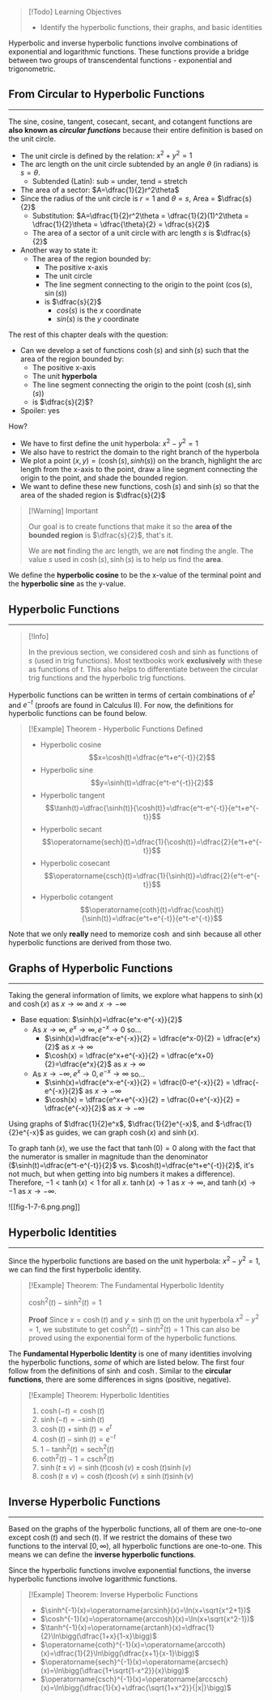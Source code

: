 >[!Todo] Learning Objectives
>
>- Identify the hyperbolic functions, their graphs, and basic identities

Hyperbolic and inverse hyperbolic functions involve combinations of exponential and logarithmic functions. These functions provide a bridge between two groups of transcendental functions - exponential and trigonometric.

## From Circular to Hyperbolic Functions
---

The sine, cosine, tangent, cosecant, secant, and cotangent functions are **also known as _circular functions_** because their entire definition is based on the unit circle.

- The unit circle is defined by the relation: $x^2 + y^2 = 1$
- The arc length on the unit circle subtended by an angle $\theta$ (in radians) is $s=\theta$.
	- Subtended (Latin): sub = under, tend = stretch
- The area of a sector: $A=\dfrac{1}{2}r^2\theta$
- Since the radius of the unit circle is $r=1$ and $\theta = s$, Area = $\dfrac{s}{2}$
	- Substitution: $A=\dfrac{1}{2}r^2\theta = \dfrac{1}{2}(1)^2\theta = \dfrac{1}{2}\theta = \dfrac{\theta}{2} = \dfrac{s}{2}$
	- The area of a sector of a unit circle with arc length $s$ is $\dfrac{s}{2}$
- Another way to state it:
	- The area of the region bounded by:
		- The positive x-axis
		- The unit circle
		- The line segment connecting to the origin to the point $(\cos(s), \sin(s))$
		- is $\dfrac{s}{2}$
			- $cos(s)$ is the $x$ coordinate
			- $sin(s)$ is the $y$ coordinate

The rest of this chapter deals with the question:
- Can we develop a set of functions $\cosh(s)$ and $\sinh(s)$ such that the area of the region bounded by:
	- The positive x-axis
	- The unit **hyperbola**
	- The line segment connecting the origin to the point $(\cosh(s), \sinh(s))$
	- is $\dfrac{s}{2}$?
- Spoiler: yes

How?

- We have to first define the unit hyperbola: $x^2 - y^2 = 1$
- We also have to restrict the domain to the right branch of the hyperbola
- We plot a point $(x,y)=(\cosh(s), sinh(s))$ on the branch, highlight the arc length from the x-axis to the point, draw a line segment connecting the origin to the point, and shade the bounded region.
- We want to define these new functions, $\cosh(s)$ and $\sinh(s)$ so that the area of the shaded region is $\dfrac{s}{2}$

>[!Warning] Important
>
>Our goal is to create functions that make it so the **area of the bounded region** is $\dfrac{s}{2}$, that's it.
>
>We are **not** finding the arc length, we are **not** finding the angle. The value $s$ used in $\cosh(s), \sinh(s)$ is to help us find the **area**.

We define the **hyperbolic cosine** to be the x-value of the terminal point and the **hyperbolic sine** as the y-value.

## Hyperbolic Functions
---

>[!Info]
>
>In the previous section, we considered cosh and sinh as functions of $s$ (used in trig functions). Most textbooks work **exclusively** with these as functions of $t$. This also helps to differentiate between the circular trig functions and the hyperbolic trig functions.

Hyperbolic functions can be written in terms of certain combinations of $e^t$ and $e^{-t}$ (proofs are found in Calculus II). For now, the definitions for hyperbolic functions can be found below.

>[!Example] Theorem - Hyperbolic Functions Defined
>
>- Hyperbolic cosine
>$$x=\cosh(t)=\dfrac{e^t+e^{-t}}{2}$$
>- Hyperbolic sine
>$$y=\sinh(t)=\dfrac{e^t-e^{-t}}{2}$$
>- Hyperbolic tangent
>$$\tanh(t)=\dfrac{\sinh(t)}{\cosh(t)}=\dfrac{e^t-e^{-t}}{e^t+e^{-t}}$$
>- Hyperbolic secant
>$$\operatorname{sech}(t)=\dfrac{1}{\cosh(t)}=\dfrac{2}{e^t+e^{-t}}$$
>- Hyperbolic cosecant
>$$\operatorname{csch}(t)=\dfrac{1}{\sinh(t)}=\dfrac{2}{e^t-e^{-t}}$$
>- Hyperbolic cotangent
>$$\operatorname{coth}(t)=\dfrac{\cosh(t)}{\sinh(t)}=\dfrac{e^t+e^{-t}}{e^t-e^{-t}}$$

Note that we only **really** need to memorize $\cosh$ and $\sinh$ because all other hyperbolic functions are derived from those two.

## Graphs of Hyperbolic Functions
---

Taking the general information of limits, we explore what happens to $\sinh(x)$ and $\cosh(x)$ as $x\to\infty$ and $x\to -\infty$

- Base equation: $\sinh(x)=\dfrac{e^x-e^{-x}}{2}$ 
	- As $x\to\infty$, $e^x\to\infty, e^{-x}\to0$ so...
		- $\sinh(x)=\dfrac{e^x-e^{-x}}{2} = \dfrac{e^x-0}{2} = \dfrac{e^x}{2}$ as $x\to\infty$
		- $\cosh(x) = \dfrac{e^x+e^{-x}}{2} = \dfrac{e^x+0}{2}=\dfrac{e^x}{2}$ as $x\to\infty$
	- As $x\to -\infty, e^x\to 0, e^{-x}\to\infty$ so...
		- $\sinh(x)=\dfrac{e^x-e^{-x}}{2} = \dfrac{0-e^{-x}}{2} = \dfrac{-e^{-x}}{2}$ as $x\to -\infty$
		- $\cosh(x) = \dfrac{e^x+e^{-x}}{2} = \dfrac{0+e^{-x}}{2} = \dfrac{e^{-x}}{2}$ as $x\to -\infty$

Using graphs of $\dfrac{1}{2}e^x$, $\dfrac{1}{2}e^{-x}$, and $-\dfrac{1}{2}e^{-x}$ as guides, we can graph $\cosh(x)$ and $\sinh(x)$.

To graph $\tanh(x)$, we use the fact that $\tanh(0)=0$ along with the fact that the numerator is smaller in magnitude than the denominator ($\sinh(t)=\dfrac{e^t-e^{-t}}{2}$ vs. $\cosh(t)=\dfrac{e^t+e^{-t}}{2}$, it's not much, but when getting into big numbers it makes a difference). Therefore, $-1<\tanh(x)<1$ for all $x$. $\tanh(x) \to 1$ as $x\to\infty$, and $\tanh(x) \to -1$ as $x\to -\infty$. 

![[fig-1-7-6.png.png]]

## Hyperbolic Identities
---

Since the hyperbolic functions are based on the unit hyperbola: $x^2-y^2=1$, we can find the first hyperbolic identity.

>[!Example] Theorem: The Fundamental Hyperbolic Identity
>
>$\cosh^2(t)-\sinh^2(t)=1$
>
>**Proof**
>Since $x=\cosh(t)$ and $y=\sinh(t)$ on the unit hyperbola $x^2-y^2=1$, we substitute to get $\cosh^2(t)-\sinh^2(t)=1$
>This can also be proved using the exponential form of the hyperbolic functions.

The **Fundamental Hyperbolic Identity** is one of many identities involving the hyperbolic functions, _some_ of which are listed below. The first four follow from the definitions of $\sinh$ and $\cosh$. Similar to the **circular functions**, there are some differences in signs (positive, negative).

>[!Example] Theorem: Hyperbolic Identities
>
>1. $\cosh(-t)=\cosh(t)$
>2. $\sinh(-t)=-\sinh(t)$
>3. $\cosh(t) + \sinh(t) = e^t$
>4. $\cosh(t) - \sinh(t) = e^{-t}$
>5. $1-\tanh^2(t)=\operatorname{sech}^2(t)$
>6. $\coth^2(t)-1=\operatorname{csch}^2(t)$
>7. $\sinh(t \pm v) = \sinh(t)\cosh(v) \pm \cosh(t)\sinh(v)$
>8. $\cosh(t \pm v) = \cosh(t)\cosh(v) \pm \sinh(t)\sinh(v)$

## Inverse Hyperbolic Functions
---

Based on the graphs of the hyperbolic functions, all of them are one-to-one except $\cosh(t)$ and $\operatorname{sech}(t)$. If we restrict the domains of these two functions to the interval $[0, \infty)$, all hyperbolic functions are one-to-one. This means we can define the **inverse hyperbolic functions**.

Since the hyperbolic functions involve exponential functions, the inverse hyperbolic functions involve logarithmic functions.

>[!Example] Theorem: Inverse Hyperbolic Functions
>
>- $\sinh^{-1}(x)=\operatorname{arcsinh}(x)=\ln(x+\sqrt{x^2+1})$
>- $\cosh^{-1}(x)=\operatorname{arccosh}(x)=\ln(x+\sqrt{x^2-1})$
>- $\tanh^{-1}(x)=\operatorname{arctanh}(x)=\dfrac{1}{2}\ln\bigg(\dfrac{1+x}{1-x}\bigg)$
>- $\operatorname{coth}^{-1}(x)=\operatorname{arccoth}(x)=\dfrac{1}{2}\ln\bigg(\dfrac{x+1}{x-1}\bigg)$
>- $\operatorname{sech}^{-1}(x)=\operatorname{arcsech}(x)=\ln\bigg(\dfrac{1+\sqrt{1-x^2}}{x}\bigg)$
>- $\operatorname{csch}^{-1}(x)=\operatorname{arccsch}(x)=\ln\bigg(\dfrac{1}{x}+\dfrac{\sqrt{1+x^2}}{|x|}\bigg)$

